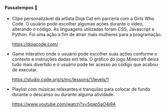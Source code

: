 #### Passatempos :space_invader:

- Clipe personalizável da artista Doja Cat em parceria com a Girls Who Code. O usuário pode escolher algumas ações durante o vídeo, alterando o código. As linguagens utilizadas foram CSS, Javascript e Python. Foi uma ação a fim de atrair mais mulheres para a programação.

  https://dojacode.com/

- Game interativo onde o usuário pode escolher suas ações conforme o contexto e instruções dadas em tela. O gráfico do jogo Minecraft deixa tudo mais divertido e o usuário pode ter acesso ao código que acabou de executar. 

  https://studio.code.org/s/mc/lessons/1/levels/1

- Playlist com músicas relaxantes e tranquilas para colocar de fundo durante o descanso ou durante alguma atividade. 

  https://www.youtube.com/watch?v=5qap5aO4i9A
